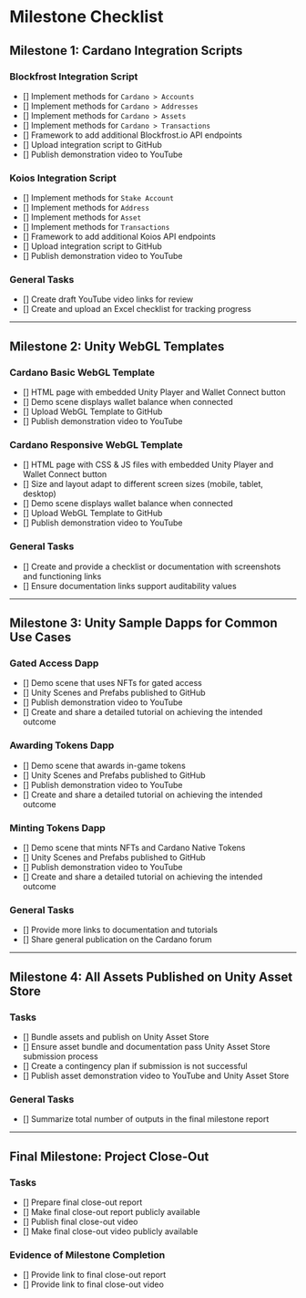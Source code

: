 # Milestone Checklist

## Milestone 1: Cardano Integration Scripts

### Blockfrost Integration Script
- [] Implement methods for `Cardano > Accounts`
- [] Implement methods for `Cardano > Addresses`
- [] Implement methods for `Cardano > Assets`
- [] Implement methods for `Cardano > Transactions`
- [] Framework to add additional Blockfrost.io API endpoints
- [] Upload integration script to GitHub
- [] Publish demonstration video to YouTube

### Koios Integration Script
- [] Implement methods for `Stake Account`
- [] Implement methods for `Address`
- [] Implement methods for `Asset`
- [] Implement methods for `Transactions`
- [] Framework to add additional Koios API endpoints
- [] Upload integration script to GitHub
- [] Publish demonstration video to YouTube

### General Tasks
- [] Create draft YouTube video links for review
- [] Create and upload an Excel checklist for tracking progress

---

## Milestone 2: Unity WebGL Templates

### Cardano Basic WebGL Template
- [] HTML page with embedded Unity Player and Wallet Connect button
- [] Demo scene displays wallet balance when connected
- [] Upload WebGL Template to GitHub
- [] Publish demonstration video to YouTube

### Cardano Responsive WebGL Template
- [] HTML page with CSS & JS files with embedded Unity Player and Wallet Connect button
- [] Size and layout adapt to different screen sizes (mobile, tablet, desktop)
- [] Demo scene displays wallet balance when connected
- [] Upload WebGL Template to GitHub
- [] Publish demonstration video to YouTube

### General Tasks
- [] Create and provide a checklist or documentation with screenshots and functioning links
- [] Ensure documentation links support auditability values

---

## Milestone 3: Unity Sample Dapps for Common Use Cases

### Gated Access Dapp
- [] Demo scene that uses NFTs for gated access
- [] Unity Scenes and Prefabs published to GitHub
- [] Publish demonstration video to YouTube
- [] Create and share a detailed tutorial on achieving the intended outcome

### Awarding Tokens Dapp
- [] Demo scene that awards in-game tokens
- [] Unity Scenes and Prefabs published to GitHub
- [] Publish demonstration video to YouTube
- [] Create and share a detailed tutorial on achieving the intended outcome

### Minting Tokens Dapp
- [] Demo scene that mints NFTs and Cardano Native Tokens
- [] Unity Scenes and Prefabs published to GitHub
- [] Publish demonstration video to YouTube
- [] Create and share a detailed tutorial on achieving the intended outcome

### General Tasks
- [] Provide more links to documentation and tutorials
- [] Share general publication on the Cardano forum

---

## Milestone 4: All Assets Published on Unity Asset Store

### Tasks
- [] Bundle assets and publish on Unity Asset Store
- [] Ensure asset bundle and documentation pass Unity Asset Store submission process
- [] Create a contingency plan if submission is not successful
- [] Publish asset demonstration video to YouTube and Unity Asset Store

### General Tasks
- [] Summarize total number of outputs in the final milestone report

---

## Final Milestone: Project Close-Out

### Tasks
- [] Prepare final close-out report
- [] Make final close-out report publicly available
- [] Publish final close-out video
- [] Make final close-out video publicly available

### Evidence of Milestone Completion
- [] Provide link to final close-out report
- [] Provide link to final close-out video
